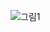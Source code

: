 ![그림1](https://user-images.githubusercontent.com/62370144/135240935-9f275ae0-469f-4209-b0ca-b41fed9187f8.png)



